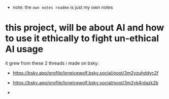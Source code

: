 - note: the `own notes readme` is just my own notes

# this project, will be about AI and how to use it ethically to fight un-ethical AI usage 
it grew from these 2 threads i made on bsky:
- https://bsky.app/profile/loneicewolf.bsky.social/post/3m2yzuhddyc2f
- https://bsky.app/profile/loneicewolf.bsky.social/post/3m2yk4rdazk2b

- 
